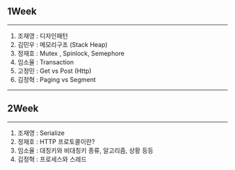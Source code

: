 ## 1Week

<hr>

1. 조재영 : 디자인패턴
2. 김민우 : 메모리구조 (Stack Heap) 
3. 정재호 : Mutex , Spinlock, Semephore
4. 임소율 : Transaction
5. 고정민 : Get vs Post (Http)
6. 김정혁 : Paging vs Segment

<hr>



## 2Week

<hr>

1. 조재영 : Serialize
2. 정재호 : HTTP 프로토콜이란?
3. 임소율 : 대칭키와 비대칭키 종류, 알고리즘, 상황 등등
4. 김정혁 : 프로세스와 스레드

